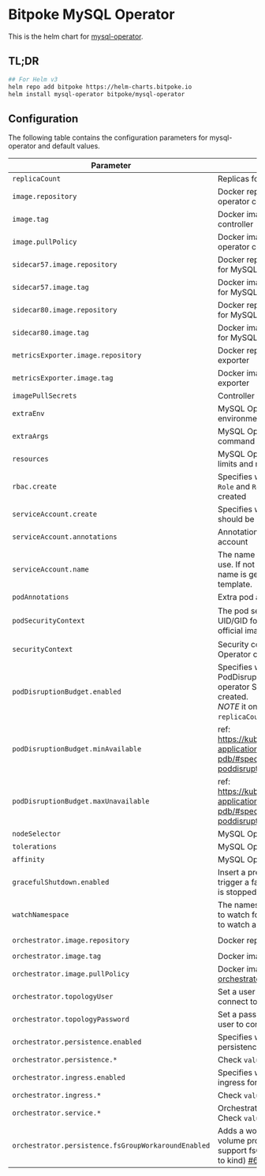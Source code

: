 # Bitpoke MySQL Operator

This is the helm chart for [mysql-operator](https://github.com/bitpoke/mysql-operator).

## TL;DR
```sh
## For Helm v3
helm repo add bitpoke https://helm-charts.bitpoke.io
helm install mysql-operator bitpoke/mysql-operator
```

## Configuration
The following table contains the configuration parameters for mysql-operator and default values.

| Parameter                       | Description                                                                                   | Default value                                           |
| ---                             | ---                                                                                           | ---                                                     |
| `replicaCount`                  | Replicas for controller                                                                       | `1`                                                     |
| `image.repository`              | Docker repository for MySQL operator controller                                               | `docker.io/bitpoke/mysql-operator`                      |
| `image.tag`                     | Docker image tag for MySQL operator controller                                                | `latest`                                                |
| `image.pullPolicy`              | Docker image pull policy for MySQL operator controller                                        | `IfNotPresent`                                          |
| `sidecar57.image.repository`    | Docker repository for sidecar image for MySQL 5.7                                             | `docker.io/bitpoke/mysql-operator-sidecar-5.7`          |
| `sidecar57.image.tag`           | Docker image tag for sidecar image for MySQL 5.7                                              | `latest`                                                |
| `sidecar80.image.repository`    | Docker repository for sidecar image for MySQL 8.0                                             | `docker.io/bitpoke/mysql-operator-sidecar-8.0`          |
| `sidecar80.image.tag`           | Docker image tag for sidecar image for MySQL 8.0                                              | `latest`                                                |
| `metricsExporter.image.repository`    | Docker repository for MySQL metrics exporter                                            | `docker.io/prom/mysqld-exporter`                        |
| `metricsExporter.image.tag`           | Docker image tag for MySQL metrics exporter                                             | `v0.13.0`                                                      |
| `imagePullSecrets`              | Controller image pull secrets                                                                 | `[]`                                                    |
| `extraEnv`                      | MySQL Operator controller extra environment variables                                         | `[]`                                                    |
| `extraArgs`                     | MySQL Operator controller extra command line arguments                                        | `[]`                                                    |
| `resources`                     | MySQL Operator controller resources limits and requests                                       | `{}`                                                    |
| `rbac.create`                   | Specifies whether RBAC objects like `Role` and `RoleBinding` should be created                | `true`                                                  |
| `serviceAccount.create`         | Specifies whether a service account should be created                                         | `true`                                                  |
| `serviceAccount.annotations`    | Annotations to add to the service account                                                     | `{}`                                                    |
| `serviceAccount.name`           | The name of the service account to use. If not set and create is true, a name is generated using the fullname template. | `empty`                       |
| `podAnnotations`                | Extra pod annotations                                                                         | `{}`                                                    |
| `podSecurityContext`            | The pod security context. `65532` is the UID/GID for the nonroot user in the official images  | `{runAsNonRoot: true, runAsUser: 65532, runAsGroup: 65532, fsGroup: 65532}` |
| `securityContext`               | Security context for the MySQL Operator container                                             | `{}`                                                    |
| `podDisruptionBudget.enabled`   | Specifies whether a PodDisruptionBudget for the MySQL operator StatefulSet should be created. <br /> _NOTE_ it only takes effect if `replicaCount` is greated than 1. | `true` |
| `podDisruptionBudget.minAvailable`   | ref: https://kubernetes.io/docs/tasks/run-application/configure-pdb/#specifying-a-poddisruptionbudget | `empty` |
| `podDisruptionBudget.maxUnavailable` | ref: https://kubernetes.io/docs/tasks/run-application/configure-pdb/#specifying-a-poddisruptionbudget | `1`     |
| `nodeSelector`                  | MySQL Operator pod nodeSelector                                                               | `{}`                                                    |
| `tolerations`                   | MySQL Operator pod tolerations                                                                | `[]`                                                    |
| `affinity`                      | MySQL Operator pod affinity                                                                   | `{}`                                                    |
| `gracefulShutdown.enabled`      | Insert a pre-stop lifecycle hook and trigger a failover when a MySQL pod is stopped           | `true`                                                  |
| `watchNamespace`                | The namespace where the operator to watch for resources. Leave empty to watch all namespaces. | `empty`                                                 |
| `orchestrator.image.repository` | Docker repository for [orchestrator](https://github.com/openark/orchestrator)                 | `docker.io/bitpoke/mysql-operator-orchestrator`         |
| `orchestrator.image.tag`        | Docker image tag for [orchestrator](https://github.com/openark/orchestrator)                  | `latest`                                                |
| `orchestrator.image.pullPolicy` | Docker image pull policy for [orchestrator](https://github.com/openark/orchestrator)          | `IfNotPresent`                                          |
| `orchestrator.topologyUser`     | Set a user for orchestrator to use it to connect to the MySQL cluster                         | `orchestrator`                                          |
| `orchestrator.topologyPassword` | Set a password for the orchestrator user to connect to MySQL cluster                          | `<random string>`                                       |
| `orchestrator.persistence.enabled` | Specifies whether to enable the persistence for Orchestrator pods                          | `true`                                                  |
| `orchestrator.persistence.*`    | Check `values.yaml`                                                                           |                                                         |
| `orchestrator.ingress.enabled`  | Specifies whether to enable the ingress for Orchestrator                                      | `false`                                                 |
| `orchestrator.ingress.*`        | Check `values.yaml`                                                                           |                                                         |
| `orchestrator.service.*`        | Orchestrator `Service` definition. Check `values.yaml`                                        |                                                         |
| `orchestrator.persistence.fsGroupWorkaroundEnabled` | Adds a  workaround for persistent volume provisioners which don't support fsGroup (eg. when deploying to kind) [#615](https://github.com/bitpoke/mysql-operator/issues/615) | `false` |

